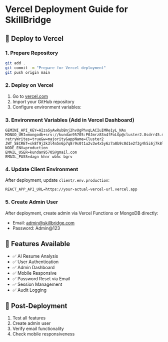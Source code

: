 # Vercel Deployment Guide for SkillBridge

## 🚀 Deploy to Vercel

### 1. Prepare Repository
```bash
git add .
git commit -m "Prepare for Vercel deployment"
git push origin main
```

### 2. Deploy on Vercel
1. Go to [vercel.com](https://vercel.com)
2. Import your GitHub repository
3. Configure environment variables:

### 3. Environment Variables (Add in Vercel Dashboard)
```
GEMINI_API_KEY=AIzaSyAwRubBnj2hvUgPhvqLACIuIMRe1yL_NAs
MONGO_URI=mongodb+srv://kundan95705:P0Jmrz83n4fFoLGp@cluster2.8sdrr45.mongodb.net/?retryWrites=true&w=majority&appName=Cluster2
JWT_SECRET=sk8f9j2k3l4m5n6p7q8r9s0t1u2v3w4x5y6z7a8b9c0d1e2f3g4h5i6j7k8l9m0n1o2p3q4r5s6t7u8v9w0x1y2z3
NODE_ENV=production
EMAIL_USER=kundan95705@gmail.com
EMAIL_PASS=dagn khnr wbhc bgrv
```

### 4. Update Client Environment
After deployment, update `client/.env.production`:
```
REACT_APP_API_URL=https://your-actual-vercel-url.vercel.app
```

### 5. Create Admin User
After deployment, create admin via Vercel Functions or MongoDB directly:
- Email: admin@skillbridge.com
- Password: Admin@123

## 📱 Features Available
- ✅ AI Resume Analysis
- ✅ User Authentication  
- ✅ Admin Dashboard
- ✅ Mobile Responsive
- ✅ Password Reset via Email
- ✅ Session Management
- ✅ Audit Logging

## 🔧 Post-Deployment
1. Test all features
2. Create admin user
3. Verify email functionality
4. Check mobile responsiveness
